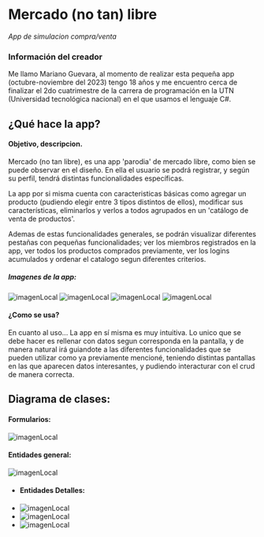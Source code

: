 # Mercado (no tan) libre 
*App de simulacion compra/venta*

### Información del creador
Me llamo Mariano Guevara, al momento de realizar esta pequeña app (octubre-noviembre del 2023) tengo 18 años y me encuentro cerca de finalizar el 2do cuatrimestre de la carrera de programación en la UTN (Universidad tecnológica nacional) en el que usamos el lenguaje C#.

## ¿Qué hace la app?
#### Objetivo, descripcion.
Mercado (no tan libre), es una app 'parodia' de mercado libre, como bien se puede observar en el diseño. En ella el usuario se podrá registrar, y según su perfil, tendrá distintas funcionalidades específicas. 

La app por si misma cuenta con caracteristicas básicas como agregar un producto (pudiendo elegir entre 3 tipos distintos de ellos), modificar sus características, eliminarlos y verlos a todos agrupados en un 'catálogo de venta de productos'.

Ademas de estas funcionalidades generales, se podrán visualizar diferentes pestañas con pequeñas funcionalidades;
ver los miembros registrados en la app, ver todos los productos comprados previamente, ver los logins acumulados y ordenar el catalogo segun diferentes criterios.

##### Imagenes de la app: 
![imagenLocal](imgsReadme/iniciarSesion.png)
![imagenLocal](imgsReadme/mainCrud.png)
![imagenLocal](imgsReadme/logins.png)
![imagenLocal](imgsReadme/comprasPrevias.png)

#### ¿Como se usa?
En cuanto al uso... La app en sí misma es muy intuitiva. Lo unico que se debe hacer es rellenar con datos segun corresponda en la pantalla, y de manera natural irá guiandote a las diferentes funcionalidades que se pueden utilizar como ya previamente mencioné, teniendo distintas
pantallas en las que aparecen datos interesantes, y pudiendo interacturar con el crud de manera correcta.

## Diagrama de clases:
#### Formularios:
![imagenLocal](imgsReadme/DiagramaFormularios.jpg)

#### Entidades general:
![imagenLocal](imgsReadme/DiagramaEntidades.jpg)

- #### Entidades Detalles:
- ![imagenLocal](imgsReadme/EnumsInterfacesDelegadosExcep.jfif)
- ![imagenLocal](imgsReadme/lasQueFaltan.jpeg)
- ![imagenLocal](imgsReadme/crud.jpeg)